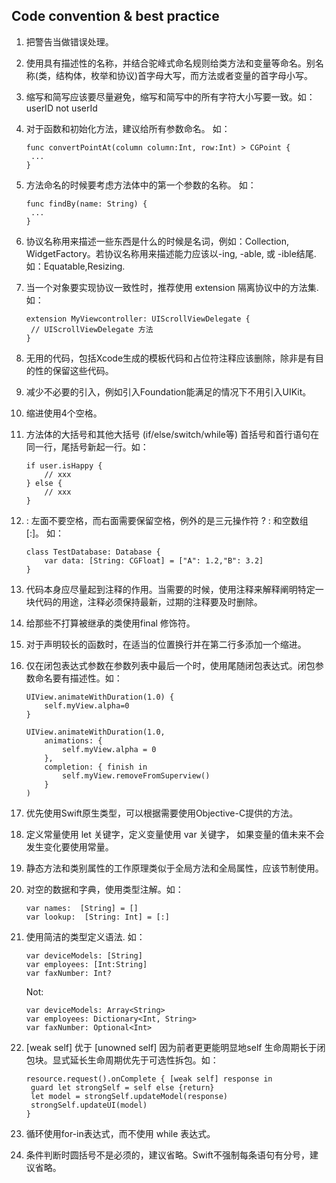 ## Code convention & best practice

1. 把警告当做错误处理。

2. 使用具有描述性的名称，并结合驼峰式命名规则给类方法和变量等命名。别名称(类，结构体，枚举和协议)首字母大写，而方法或者变量的首字母小写。

3. 缩写和简写应该要尽量避免，缩写和简写中的所有字符大小写要一致。如：userID not userId

4. 对于函数和初始化方法，建议给所有参数命名。 如：

   ```
   func convertPointAt(column column:Int, row:Int) > CGPoint { 
   	...
   }
   ```

5. 方法命名的时候要考虑方法体中的第一个参数的名称。 如：

   ```
   func findBy(name: String) { 
   	... 
   }
   ```

6. 协议名称用来描述一些东西是什么的时候是名词，例如：Collection, WidgetFactory。若协议名称用来描述能力应该以-ing, -able, 或 -ible结尾.如：Equatable,Resizing.

7. 当一个对象要实现协议一致性时，推荐使用 extension 隔离协议中的方法集. 如：

   ```
   extension MyViewcontroller: UIScrollViewDelegate {
   	// UIScrollViewDelegate 方法
   }
   ```

8. 无用的代码，包括Xcode生成的模板代码和占位符注释应该删除，除非是有目的性的保留这些代码。

9. 减少不必要的引入，例如引入Foundation能满足的情况下不用引入UIKit。

10. 缩进使用4个空格。

11. 方法体的大括号和其他大括号 (if/else/switch/while等) 首括号和首行语句在同一行，尾括号新起一行。如：

    ```
    if user.isHappy {
    	// xxx
    } else {
    	// xxx
    }
    ```

12. : 左面不要空格，而右面需要保留空格，例外的是三元操作符 ? : 和空数组 [:]。 如：

    ```
    class TestDatabase: Database {
    	var data: [String: CGFloat] = ["A": 1.2,"B": 3.2]
    }
    ```

13. 代码本身应尽量起到注释的作用。当需要的时候，使用注释来解释阐明特定一块代码的用途，注释必须保持最新，过期的注释要及时删除。

14. 给那些不打算被继承的类使用final 修饰符。

15. 对于声明较长的函数时，在适当的位置换行并在第二行多添加一个缩进。

16. 仅在闭包表达式参数在参数列表中最后一个时，使用尾随闭包表达式。闭包参数命名要有描述性。如：

    ```
    UIView.animateWithDuration(1.0) {
    	self.myView.alpha=0
    }

    UIView.animateWithDuration(1.0,  
    	animations: {
    		self.myView.alpha = 0
    	}, 
    	completion: { finish in 
    		self.myView.removeFromSuperview()  
       	}
    )
    ```


1. 优先使用Swift原生类型，可以根据需要使用Objective-C提供的方法。

2. 定义常量使用 let 关键字，定义变量使用 var 关键字， 如果变量的值未来不会发生变化要使用常量。

3. 静态方法和类别属性的工作原理类似于全局方法和全局属性，应该节制使用。

4. 对空的数据和字典，使用类型注解。如：

   ```
   var names:  [String] = []
   var lookup:  [String: Int] = [:]
   ```

5. 使用简洁的类型定义语法. 如：

   ```
   var deviceModels: [String]
   var employees: [Int:String]
   var faxNumber: Int?
   ```

   Not:

   ```
   var deviceModels: Array<String>
   var employees: Dictionary<Int, String>
   var faxNumber: Optional<Int>
   ```

6. [weak self] 优于 [unowned self] 因为前者更更能明显地self 生命周期长于闭包块。显式延长生命周期优先于可选性拆包。如：

   ```
   resource.request().onComplete { [weak self] response in
   	guard let strongSelf = self else {return}
   	let model = strongSelf.updateModel(response)  
   	strongSelf.updateUI(model)
   }
   ```

7. 循环使用for-in表达式，而不使用 while 表达式。

8. 条件判断时圆括号不是必须的，建议省略。Swift不强制每条语句有分号，建议省略。


